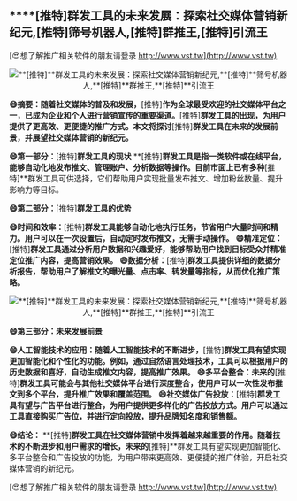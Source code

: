 ## ****[推特]**群发工具的未来发展：探索社交媒体营销新纪元,**[推特]**筛号机器人,**[推特]**群推王,**[推特]**引流王**

[😍想了解推广相关软件的朋友请登录 http://www.vst.tw](http://www.vst.tw)

 <center><img src="https://vst.tw/MP4/tuiguang/png/0.png" alt="**[推特]**群发工具的未来发展：探索社交媒体营销新纪元,**[推特]**筛号机器人,**[推特]**群推王,**[推特]**引流王"></center>

**😄摘要：随着社交媒体的普及和发展，**[推特]**作为全球最受欢迎的社交媒体平台之一，已成为企业和个人进行营销宣传的重要渠道。**[推特]**群发工具的出现，为用户提供了更高效、更便捷的推广方式。本文将探讨**[推特]**群发工具在未来的发展前景，并展望社交媒体营销的新纪元。**

**😄第一部分：**[推特]**群发工具的现状**
**[推特]**群发工具是指一类软件或在线平台，能够自动化地发布推文、管理账户、分析数据等操作。目前市面上已有多种**[推特]**群发工具可供选择，它们帮助用户实现批量发布推文、增加粉丝数量、提升影响力等目标。

**😄第二部分：**[推特]**群发工具的优势**

**😄时间和效率：**[推特]**群发工具能够自动化地执行任务，节省用户大量时间和精力。用户可以在一次设置后，自动定时发布推文，无需手动操作。**
**😄精准定位：**[推特]**群发工具通过分析用户数据和兴趣爱好，能够帮助用户找到目标受众并精准定位推广内容，提高营销效果。**
**😄数据分析：**[推特]**群发工具提供详细的数据分析报告，帮助用户了解推文的曝光量、点击率、转发量等指标，从而优化推广策略。**

 <center><img src="https://vst.tw/MP4/tuiguang/png/4.png" alt="**[推特]**群发工具的未来发展：探索社交媒体营销新纪元,**[推特]**筛号机器人,**[推特]**群推王,**[推特]**引流王"></center>

**😄第三部分：未来发展前景**

**😄人工智能技术的应用：随着人工智能技术的不断进步，**[推特]**群发工具有望实现更加智能化和个性化的功能。例如，通过自然语言处理技术，工具可以根据用户的历史数据和喜好，自动生成推文内容，提高推广效果。**
**😄多平台整合：未来的**[推特]**群发工具可能会与其他社交媒体平台进行深度整合，使用户可以一次性发布推文到多个平台，提升推广效果和覆盖范围。**
**😄社交媒体广告投放：**[推特]**群发工具有望与广告平台进行整合，为用户提供更多样化的广告投放方式。用户可以通过工具直接购买广告位，并进行定向投放，提升品牌知名度和销售额。**

**😄结论：**
**[推特]**群发工具在社交媒体营销中发挥着越来越重要的作用。随着技术的不断进步和用户需求的增长，未来的**[推特]**群发工具有望实现更加智能化、多平台整合和广告投放的功能，为用户带来更高效、更便捷的推广体验，开启社交媒体营销的新纪元。

[😍想了解推广相关软件的朋友请登录 http://www.vst.tw](http://www.vst.tw)



